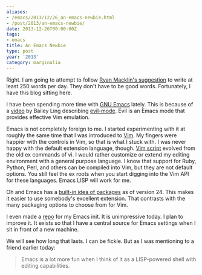 ```yaml
---
aliases:
- /emacs/2013/12/26_an-emacs-newbie.html
- /post/2013/an-emacs-newbie/
date: 2013-12-26T00:00:00Z
tags:
- emacs
title: An Emacs Newbie
type: post
year: '2013'
category: marginalia
---
```

Right. I am going to attempt to follow [Ryan Macklin's suggestion](http://ryanmacklin.com/2013/12/getting-back-on-the-creative-horse/) to write at least 250 words per day. They don't have to be good words. Fortunately, I have this blog sitting here.
<!-- TEASER_END -->

I have been spending more time with [GNU Emacs](http://www.gnu.org/software/emacs/) lately. This is because of a [video](http://bling.github.io/blog/2013/10/16/emacs-as-my-leader-evil-mode/) by Bailey Ling describing [evil-mode](http://www.emacswiki.org/emacs/Evil). Evil is an Emacs mode that provides effective Vim emulation. 

Emacs is not completely foreign to me. I started experimenting with it at roughly the same time that I was introduced to [Vim](http://www.vim.org/). My fingers were happier with the controls in Vim, so that is what I stuck with. I was never happy with the default extension language, though. [Vim script](http://vimdoc.sourceforge.net/htmldoc/usr_41.html) evolved from the old ex commands of vi. I would rather customize or extend my editing environment with a general purpose language. I know that support for Ruby, Python, Perl, and others can be compiled into Vim, but they are not default options. You still feel the ex roots when you start digging into the Vim API for these languages. Emacs LISP will work for me.

Oh and Emacs has a [built-in idea of packages](http://www.emacswiki.org/emacs/ELPA) as of version 24. This makes it easier to use somebody's excellent extension. That contrasts with the many packaging options to choose from for Vim.

I even made a [repo](https://bitbucket.org/brianwisti/emacs-init) for my Emacs init. It is unimpressive today. I plan to improve it. It exists so that I have a central source for Emacs settings when I sit in front of a new machine.

We will see how long that lasts. I can be fickle. But as I was mentioning to a friend earlier today:



<blockquote>Emacs is a lot more fun when I think of it as a LISP-powered shell with editing capabilities.</blockquote>
